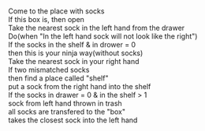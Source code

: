<br/>Come to the place with socks
<br/>If this box is, then open
<br/>Take the nearest sock in the left hand from the drawer
<br/>Do(when "In the left hand sock will not look like the right")
<br/>    If the socks in the shelf & in drower = 0
<br/>        then this is your ninja way(without socks)
<br/>    Take the nearest sock in your right hand
<br/>    If two mismatched socks
<br/>        then find a place called "shelf"
<br/>        put a sock from the right hand into the shelf
<br/>    If the socks in drawer = 0 & in the shelf > 1
<br/>        sock from left hand thrown in trash
<br/>        all socks are transfered to the "box"
<br/>        takes the closest sock into the left hand
